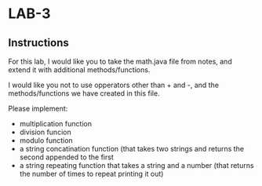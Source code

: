 # LAB-3

## Instructions
For this lab, I would like you to take the math.java file from notes, and extend it with additional methods/functions.

I would  like you not to use opperators other than + and -, and the methods/functions we have created in this file.


Please implement:
* multiplication function
* division funcion
* modulo function
* a string concatination function (that takes two strings and returns the second appended to the first
* a string repeating function that takes a string and a number (that returns the number of times to repeat printing it out)
